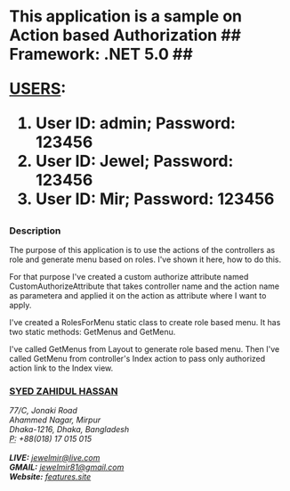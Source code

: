 <h1>This application is a sample on Action based Authorization</h1?
<hr />
## Framework: .NET 5.0 ##

**<u>USERS</u>:**<br />
1. User ID: admin; Password: 123456<br />
2. User ID: Jewel; Password: 123456<br />
3. User ID: Mir; Password: 123456
## ##
<h3>Description</h3>
<p>The purpose of this application is to use the actions of the controllers as role and generate menu based on roles. I've shown it here, how to do this.</p>
<p>For that purpose I've created a custom authorize attribute named CustomAuthorizeAttribute that takes controller name and the action name as parametera and applied it on the action as attribute where I want to apply.</p>
<p>I've created a RolesForMenu static class to create role based menu. It has two static methods: GetMenus and GetMenu.</p>
<p>I've called GetMenus from Layout to generate role based menu. Then I've called GetMenu from controller's Index action to pass only authorized action link to the Index view.</p>
<h3><a href="http://jewel.features.site" target="_blank">SYED ZAHIDUL HASSAN</a></h3>
<address>
    77/C, Jonaki Road<br />
    Ahammed Nagar, Mirpur<br />
    Dhaka-1216, Dhaka, Bangladesh<br />
    <abbr title="Phone">P:</abbr>
    +88(018) 17 015 015
</address>
<br />
<address>
    <strong>LIVE:</strong>   <a href="mailto:jewelmir@live.com">jewelmir@live.com</a><br />
    <strong>GMAIL:</strong> <a href="mailto:jewelmir81@gmail.com">jewelmir81@gmail.com</a><br />
    <strong>Website:</strong> <a href="http://features.site/" target="_blank">features.site</a>
</address></p>
